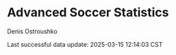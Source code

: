 # Advanced Soccer Statistics
Denis Ostroushko

<!-- gfm -->

Last successful data update: 2025-03-15 12:14:03 CST
